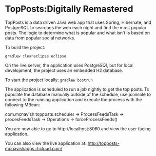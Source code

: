 # TopPosts:Digitally Remastered

TopPosts is a data driven Java web app that uses Spring, Hibernate, and PostgreSQL to searches the web each night and find the most popular posts. The logic to determine what is popular and what isn't is based on data from popular social networks.

To build the project:

```gradlew cleaneclipse eclipse```

On the live server, the application uses PostgreSQl, but for local development, the project uses an embedded H2 database.

To start the project locally:
```gradlew bootrun```

The application  is scheduled to run a job nightly to get the top posts. To populate the database manually outside of the schedule, use jconsole to connect to the running application and execute the process with the following MBean:

com.mcnavish.topposts.scheduler -> ProcessFeedsTask -> procesFeedsTask -> Operations -> forceProcessFeeds()


You are now able to go to http://localhost:8080 and view the user facing application.

You can also view the live application at:  http://topposts-mcnavishapps.rhcloud.com/
